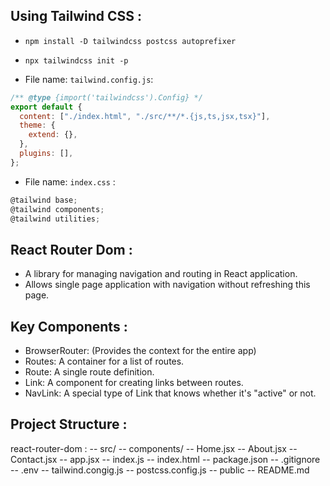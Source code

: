 ## Using Tailwind CSS :

- `npm install -D tailwindcss postcss autoprefixer`
- `npx tailwindcss init -p`

- File name: `tailwind.config.js`:

```js
/** @type {import('tailwindcss').Config} */
export default {
  content: ["./index.html", "./src/**/*.{js,ts,jsx,tsx}"],
  theme: {
    extend: {},
  },
  plugins: [],
};
```

- File name: `index.css` :

```js
@tailwind base;
@tailwind components;
@tailwind utilities;
```

## React Router Dom :

- A library for managing navigation and routing in React application.
- Allows single page application with navigation without refreshing this page.

## Key Components :

- BrowserRouter: (Provides the context for the entire app)
- Routes: A container for a list of routes.
- Route: A single route definition.
- Link: A component for creating links between routes.
- NavLink: A special type of Link that knows whether it's "active" or not.

## Project Structure :

react-router-dom :
-- src/
-- components/
    -- Home.jsx
    -- About.jsx
    -- Contact.jsx
-- app.jsx
-- index.js
-- index.html
-- package.json
-- .gitignore
-- .env
-- tailwind.congig.js
-- postcss.config.js
-- public
-- README.md
